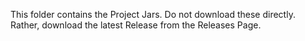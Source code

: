 This folder contains the Project Jars.  Do not download these directly.  Rather, download the latest Release from the Releases Page.
